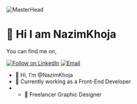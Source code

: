 <img align="center" src="https://user-images.githubusercontent.com/96872720/190888879-eeab49a7-8506-4300-b87b-8c366cf5f2be.gif" alt="MasterHead" style="max-width: 200%;">
<h1>👋 Hi I am NazimKhoja</h1>

You can find me on,

<p align="left">
  <a href="https://www.linkedin.com/in/nazim-khoja/"><img title="Follow on LinkedIn" src="https://img.shields.io/badge/LinkedIn-0077B5?style=for-the-badge&logo=linkedin&logoColor=white"/></a>
  <a href="mailto:nazimkhoja94@gmail.com"><img title="Email" src="https://img.shields.io/badge/Gmail-D14836?style=for-the-badge&logo=gmail&logoColor=white"/></a> 
  
</p>

- 👋 Hi, I’m @NazimKhoja
- 🏫 Currently working as a Front-End Developer
- - 🏫 Freelancer Graphic Designer




